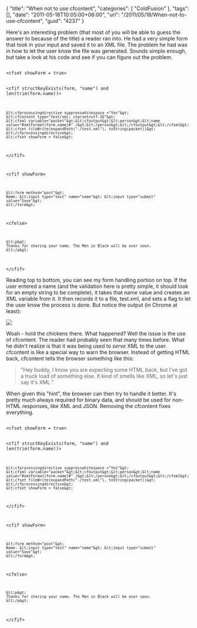 {
	"title": "When not to use cfcontent",
	"categories": [
		"ColdFusion"
	],
	"tags": [],
	"date": "2011-05-18T10:05:00+06:00",
	"url": "/2011/05/18/When-not-to-use-cfcontent",
	"guid": "4237"
}

Here's an interesting problem (that most of you will be able to guess the answer to because of the title) a reader ran into. He had a very simple form that took in your input and saved it to an XML file. The problem he had was in how to let the user know the file was generated. Sounds simple enough, but take a look at his code and see if you can figure out the problem.
<!--more-->
<p>

<code>
&lt;cfset showForm = true&gt;

&lt;cfif structKeyExists(form, "name") and len(trim(form.name))&gt;
	
	&lt;cfprocessingdirective suppresswhitespace ="Yes"&gt;
	&lt;cfcontent type="text/xml; charset=utf-16"&gt;
	&lt;cfxml variable="packet"&gt;&lt;cfoutput&gt;&lt;person&gt;&lt;name value="#xmlFormat(form.name)#" /&gt;&lt;/person&gt;&lt;/cfoutput&gt;&lt;/cfxml&gt;
	&lt;cfset fileWrite(expandPath("./test.xml"), toString(packet))&gt;
	&lt;/cfprocessingdirective&gt;
	&lt;cfset showForm = false&gt;

&lt;/cfif&gt;

&lt;cfif showForm&gt;
	
	&lt;form method="post"&gt;
	Name: &lt;input type="text" name="name"&gt; &lt;input type="submit" value="Save"&gt;
	&lt;/form&gt;
	
&lt;cfelse&gt;
	
	&lt;p&gt;
	Thanks for sharing your name. The Men in Black will be over soon.
	&lt;/p&gt;
	
&lt;/cfif&gt;
</code>

<p>

Reading top to bottom, you can see my form handling portion on top. If the user entered a name (and the validation here is pretty simple, it should look for an empty string to be complete), it takes that name value and creates an XML variable from it. It then records it to a file, test.xml, and sets a flag to let the user know the process is done. But notice the output (in Chrome at least):

<p>

<img src="http://static.raymondcamden.com/images/ScreenClip94.png" />

<p>

Woah - hold the chickens there. What happened? Well the issue is the use of cfcontent. The reader had probably seen that many times before. What he didn't realize is that it was being used to <i>serve</i> XML to the user. cfcontent is like a special way to warn the browser. Instead of getting HTML back, cfcontent tells the browser something like this:

<p>

<blockquote>
"Hey buddy, I know you are expecting some HTML back, but I've got a truck load of something else. It kind of smells like XML, so let's just say it's XML."
</blockquote>

<p>

When given this "hint", the browser can then try to handle it better. It's pretty much always required for binary data, and should be used for non-HTML responses, like XML and JSON. Removing the cfcontent fixes everything.

<p>

<code>
&lt;cfset showForm = true&gt;

&lt;cfif structKeyExists(form, "name") and len(trim(form.name))&gt;
	
	&lt;cfprocessingdirective suppresswhitespace ="Yes"&gt;
	&lt;cfxml variable="packet"&gt;&lt;cfoutput&gt;&lt;person&gt;&lt;name value="#xmlFormat(form.name)#" /&gt;&lt;/person&gt;&lt;/cfoutput&gt;&lt;/cfxml&gt;
	&lt;cfset fileWrite(expandPath("./test.xml"), toString(packet))&gt;
	&lt;/cfprocessingdirective&gt;
	&lt;cfset showForm = false&gt;

&lt;/cfif&gt;

&lt;cfif showForm&gt;
	
	&lt;form method="post"&gt;
	Name: &lt;input type="text" name="name"&gt; &lt;input type="submit" value="Save"&gt;
	&lt;/form&gt;
	
&lt;cfelse&gt;
	
	&lt;p&gt;
	Thanks for sharing your name. The Men in Black will be over soon.
	&lt;/p&gt;
	
&lt;/cfif&gt;
</code>